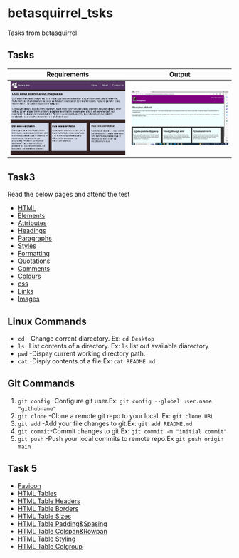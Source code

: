 # betasquirrel_tsks

Tasks from betasquirrel

## Tasks

| Requirements                        | Output                            |
| ----------------------------------- | --------------------------------- |
| ![task_1](task-1/images/task1.jpeg) | ![out 1](task-1/images/task1.png) |

## Task3

Read the below pages and attend the test

- [HTML](https:/www.w3schools.com/html/default.asp)
- [Elements](https://www.w3schools.com/html/html_elements.asp)
- [Attributes](https://www.w3schools.com/html/html_attributes.asp)
- [Headings](https://www.w3schools.com/html/html_headings.asp)
- [Paragraphs](https://www.w3schools.com/html/html_paragraphs.asp)
- [Styles](https://www.w3schools.com/html/html_styles.asp)
- [Formatting](https://www.w3schools.com/html/html_formatting.asp)
- [Quotations](https://www.w3schools.com/html/html_quotations_elemens.asp)
- [Comments](https://www.w3schools.com/html/html_comments.asp)
- [Colours](https://www.w3schools.com/html/html_colors.asp)
- [css](https://www.w3schools.com/html/html_css.asp)
- [Links](https://www.w3schools.com/html/html_links.asp)
- [Images](https://www.w3schools.com/html/html_images.asp)

## Linux Commands

- `cd` - Change corrent diarectory. Ex: `cd Desktop`
- `ls` -List contents of a directory. Ex: `ls` list out available diarectory
- `pwd` -Dispay current working directory path.
- `cat` -Disply contents of a file.Ex: `cat README.md`

## Git Commands

1. `git config` -Configure git user.Ex: `git config --global user.name "githubname"`
2. `git clone` -Clone a remote git repo to your local. Ex: `git clone URL`
3. `git add` -Add your file changes to git.Ex: `git add README.md`
4. `git commit`-Commit changes to git.Ex: `git commit -m "initial commit"`
5. `git push` -Push your local commits to remote repo.Ex `git push origin main`

## Task 5

- [Favicon](https://www.w3schools.com/html/favicon_asp)
- [HTML Tables](https://www.w3schools.com/html/html_tables.asp)
- [HTML Table Headers](https://www.w3schools.com/html/html_table_headers.asp)
- [HTML Table Borders](https://www.w3schools.com/html/html_table_borders.asp)
- [HTML Table Sizes](https://www.w3schools.com/html/html_table_sizes.asp)
- [HTML Table Padding&Spasing](https://www.w3schools.com/html/html_table_padding_spacing.asp)
- [HTML Table Colspan&Rowpan](https://www.w3schools.com/html/html_table_colspan_rowspan.asp)
- [HTML Table Styling](https://www.w3schools.com/html/html_table_styling.asp)
- [HTML Table Colgroup](https://www.w3schools.com/html/html_table_colgroup.asp)
